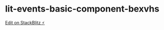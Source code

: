 # lit-events-basic-component-bexvhs

[Edit on StackBlitz ⚡️](https://stackblitz.com/edit/004-lit-events-basic-component-bexvhs)